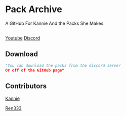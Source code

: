 # Pack Archive
A GitHub For Kannie And the Packs She Makes.

## 
[Youtube](https://m.youtube.com/channel/UCqIyYLleI1OKcb1zjqKIdQg)
[Discord](https://discord.gg/uKpGrqwcnD)

## Download

```python
"You can download the packs from the discord server
Or off of the GitHub page"
```

## Contributors
[Kannie](https://github.com/HangeTi)

[Ren333](https://github.com/dgRen333)
